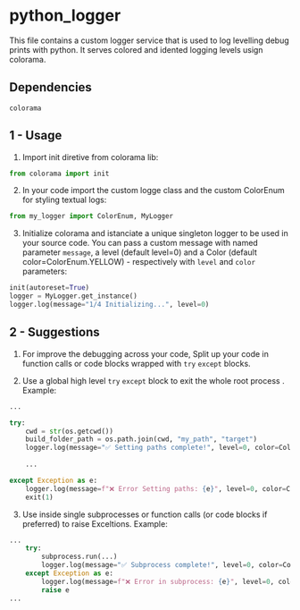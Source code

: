 # python_logger

This file contains a custom logger service that is used to log levelling debug prints with python. 
It serves colored and idented logging levels usign colorama.

## Dependencies

```requirements.txtx
colorama
```

 ## 1 - Usage

1. Import init diretive from colorama lib:
```python
from colorama import init
```

2.  In your code import the custom logge class and the custom ColorEnum for styling textual logs:
```python
from my_logger import ColorEnum, MyLogger
```

3. Initialize colorama and istanciate a unique singleton logger to be used in your source code. You can pass a custom message with named parameter `message`,
a level (default level=0) and a Color (default color=ColorEnum.YELLOW) -  respectively with `level` and `color` parameters:
```python
init(autoreset=True)
logger = MyLogger.get_instance()
logger.log(message="1/4 Initializing...", level=0)
```

## 2 - Suggestions

1. For improve the debugging across your code, Split up your code in function calls or code blocks wrapped with `try` `except` blocks.

2. Use a global high level `try` `except` block to exit the whole root process . Example:
```python
...

try:
    cwd = str(os.getcwd())
    build_folder_path = os.path.join(cwd, "my_path", "target")
    logger.log(message="✅ Setting paths complete!", level=0, color=ColorEnum.GREEN)
    
    ...

except Exception as e:
    logger.log(message=f"❌ Error Setting paths: {e}", level=0, color=ColorEnum.RED)
    exit(1)
```

3. Use inside single subprocesses or function calls (or code blocks if preferred) to raise Exceltions. Example:

```python
...
    try:
        subprocess.run(...)
        logger.log(message="✅ Subprocess complete!", level=0, color=ColorEnum.GREEN)
    except Exception as e:
        logger.log(message=f"❌ Error in subprocess: {e}", level=0, color=ColorEnum.RED)
        raise e
...
```
 
